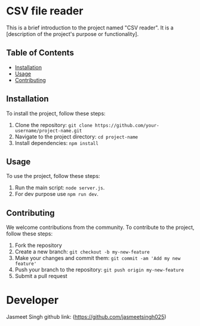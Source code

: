 # CSV file reader

This is a brief introduction to the project named "CSV reader". It is a [description of the project's purpose or functionality].

## Table of Contents

- [Installation](#installation)
- [Usage](#usage)
- [Contributing](#contributing)

## Installation

To install the project, follow these steps:

1. Clone the repository: `git clone https://github.com/your-username/project-name.git`
2. Navigate to the project directory: `cd project-name`
3. Install dependencies: `npm install`

## Usage

To use the project, follow these steps:

1. Run the main script: `node server.js`.
2. For dev purpose use `npm run dev`.

## Contributing

We welcome contributions from the community. To contribute to the project, follow these steps:

1. Fork the repository
2. Create a new branch: `git checkout -b my-new-feature`
3. Make your changes and commit them: `git commit -am 'Add my new feature'`
4. Push your branch to the repository: `git push origin my-new-feature`
5. Submit a pull request

# Developer

Jasmeet Singh
github link: (https://github.com/jasmeetsingh025)
